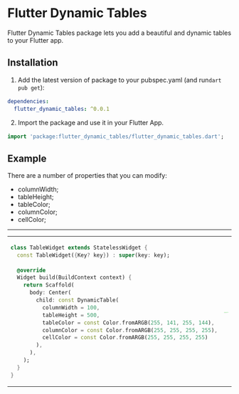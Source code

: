 
# Flutter Dynamic Tables

Flutter Dynamic Tables package lets you add a beautiful and dynamic tables to your Flutter app.

## Installation 

1. Add the latest version of package to your pubspec.yaml (and run`dart pub get`):
```yaml
dependencies:
  flutter_dynamic_tables: ^0.0.1
```
2. Import the package and use it in your Flutter App.
```dart
import 'package:flutter_dynamic_tables/flutter_dynamic_tables.dart';
```

## Example
There are a number of properties that you can modify:

  - columnWidth;
  - tableHeight;
  - tableColor;
  - columnColor;
  - cellColor;

<hr>

<table>
<tr>
<td>

```dart
class TableWidget extends StatelessWidget {  
  const TableWidget({Key? key}) : super(key: key);  
  
  @override  
  Widget build(BuildContext context) {  
    return Scaffold(
      body: Center(  
        child: const DynamicTable(  
          columnWidth = 100,
          tableHeight = 500,
          tableColor = const Color.fromARGB(255, 141, 255, 144),
          columnColor = const Color.fromARGB(255, 255, 255, 255),
          cellColor = const Color.fromARGB(255, 255, 255, 255)
        ),  
      ),  
    );  
  }  
}
```

</td>
<td>
<img  src="https://raw.githubusercontent.com/honeybansal2968/portfolio/main/dynamic_table_example.png"  alt="">
</td>
</tr>
</table>
